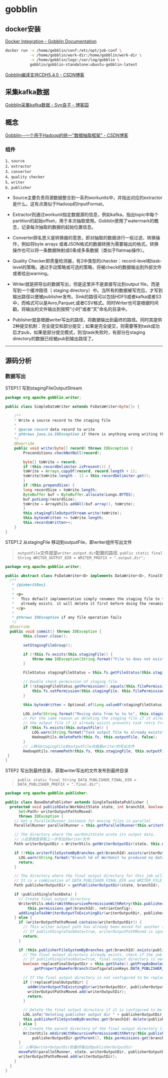 # gobblin

## docker安装

[Docker Integration - Gobblin Documentation](https://gobblin.readthedocs.io/en/latest/user-guide/Docker-Integration/)

```sh
docker run -v /home/gobblin/conf:/etc/opt/job-conf \
           -v /home/gobblin/work-dir:/home/gobblin/work-dir \
           -v /home/gobblin/logs:/var/log/gobblin \
           gobblin/gobblin-standalone:ubuntu-gobblin-latest
```

[Gobblin编译支持CDH5.4.0 - CSDN博客](https://blog.csdn.net/cssdongl/article/details/77750444)

## 采集kafka数据

[Gobblin采集kafka数据 - Syn良子 - 博客园](https://www.cnblogs.com/cssdongl/p/6121382.html)





## 概念

[Gobblin--一个用于Hadoop的统一&quot;数据抽取框架&quot; - CSDN博客](https://blog.csdn.net/lmalds/article/details/53940549)

### 组件

    1、source
    2、extractor
    3、convertor
    4、quality checker
    5、writer
    6、publisher
- Source主要负责将源数据整合到一系列workunits中，并指出对应的extractor是什么。这有点类似于Hadoop的InputFormat。

- Extractor则通过workunit指定数据源的信息，例如kafka，指出topic中每个partition的起始offset，用于本次抽取使用。Gobblin使用了watermark的概念，记录每次抽取的数据的起始位置信息。

- Converter顾名思义是转换器的意思，即对抽取的数据进行一些过滤、转换操作，例如将byte arrays 或者JSON格式的数据转换为需要输出的格式。转换操作也可以将一条数据映射成0条或多条数据（类似于flatmap操作）。

- Quality Checker即质量检测器，有2中类型的checker：record-level和task-level的策略。通过手动策略或可选的策略，将被check的数据输出到外部文件或者给出warning。

- Writer就是把导出的数据写出，但是这里并不是直接写出到output file，而是写到一个缓冲路径（ staging directory）中。当所有的数据被写完后，才写到输出路径以便被publisher发布。Sink的路径可以包括HDFS或者kafka或者S3中，而格式可以是Avro,Parquet,或者CSV格式。同时Writer也可是根据时间戳，将输出的文件输出到按照“小时”或者“天”命名的目录中。

- Publisher就是根据writer写出的路径，将数据输出到最终的路径。同时其提供2种提交机制：完全提交和部分提交；如果是完全提交，则需要等到task成功后才pub，如果是部分提交模式，则当task失败时，有部分在staging directory的数据已经被pub到输出路径了。

---

## 源码分析

### 数据写出

STEP1.1 写到stagingFileOutputStream

```java SimpleDataWriter.java
package org.apache.gobblin.writer;

public class SimpleDataWriter extends FsDataWriter<byte[]> {

    /**
    * Write a source record to the staging file
    *
    * @param record data record to write
    * @throws java.io.IOException if there is anything wrong writing the record
    */
    @Override
    public void write(byte[] record) throws IOException {
        Preconditions.checkNotNull(record);

        byte[] toWrite = record;
        if (this.recordDelimiter.isPresent()) {
        toWrite = Arrays.copyOf(record, record.length + 1);
        toWrite[toWrite.length - 1] = this.recordDelimiter.get();
        }
        if (this.prependSize) {
        long recordSize = toWrite.length;
        ByteBuffer buf = ByteBuffer.allocate(Longs.BYTES);
        buf.putLong(recordSize);
        toWrite = ArrayUtils.addAll(buf.array(), toWrite);
        }
        this.stagingFileOutputStream.write(toWrite);
        this.bytesWritten += toWrite.length;
        this.recordsWritten++;
    }
}
```

STEP1.2 从stagingFile 移动到outputFile，即writer组件写出文件

>`outputFile`文件就是`writer.output.dir`配置的路径.
`public static final String WRITER_OUTPUT_DIR = WRITER_PREFIX + ".output.dir";`

```java
package org.apache.gobblin.writer;

public abstract class FsDataWriter<D> implements DataWriter<D>, FinalState, MetadataAwareWriter, SpeculativeAttemptAwareConstruct {
  /**
   * {@inheritDoc}.
   *
   * <p>
   *   This default implementation simply renames the staging file to the output file. If the output file
   *   already exists, it will delete it first before doing the renaming.
   * </p>
   *
   * @throws IOException if any file operation fails
   */
  @Override
  public void commit() throws IOException {
        this.closer.close();

        setStagingFileGroup();

        if (!this.fs.exists(this.stagingFile)) {
            throw new IOException(String.format("File %s does not exist", this.stagingFile));
        }

        FileStatus stagingFileStatus = this.fs.getFileStatus(this.stagingFile);

        // Double check permission of staging file
        if (!stagingFileStatus.getPermission().equals(this.filePermission)) {
            this.fs.setPermission(this.stagingFile, this.filePermission);
        }

        this.bytesWritten = Optional.of(Long.valueOf(stagingFileStatus.getLen()));

        LOG.info(String.format("Moving data from %s to %s", this.stagingFile, this.outputFile));
        // For the same reason as deleting the staging file if it already exists, deleting
        // the output file if it already exists prevents task retry from being blocked.
        if (this.fs.exists(this.outputFile)) {
            LOG.warn(String.format("Task output file %s already exists", this.outputFile));
            HadoopUtils.deletePath(this.fs, this.outputFile, false);
        }
        // ⚠️移动stagingFile到outputFile也就是writer的写出文件
        HadoopUtils.renamePath(this.fs, this.stagingFile, this.outputFile);
 }
}
```

STEP2 写出到最终目录，获取writer写出的文件发布到最终目录

>`public static final String DATA_PUBLISHER_FINAL_DIR = DATA_PUBLISHER_PREFIX + ".final.dir";`

```java
package org.apache.gobblin.publisher;

public class BaseDataPublisher extends SingleTaskDataPublisher {
  protected void publishData(WorkUnitState state, int branchId, boolean publishSingleTaskData,
      Set<Path> writerOutputPathsMoved)
      throws IOException {
    // Get a ParallelRunner instance for moving files in parallel
    ParallelRunner parallelRunner = this.getParallelRunner(this.writerFileSystemByBranches.get(branchId));

    // The directory where the workUnitState wrote its output data.
    // ⚠️这里就是获取上一步写出的writer文件
    Path writerOutputDir = WriterUtils.getWriterOutputDir(state, this.numBranches, branchId);

    if (!this.writerFileSystemByBranches.get(branchId).exists(writerOutputDir)) {
      LOG.warn(String.format("Branch %d of WorkUnit %s produced no data", branchId, state.getId()));
      return;
    }

    // The directory where the final output directory for this job will be placed.
    // It is a combination of DATA_PUBLISHER_FINAL_DIR and WRITER_FILE_PATH.
    Path publisherOutputDir = getPublisherOutputDir(state, branchId);

    if (publishSingleTaskData) {
      // Create final output directory
      WriterUtils.mkdirsWithRecursivePermissionWithRetry(this.publisherFileSystemByBranches.get(branchId), publisherOutputDir,
          this.permissions.get(branchId), retrierConfig);
      addSingleTaskWriterOutputToExistingDir(writerOutputDir, publisherOutputDir, state, branchId, parallelRunner);
    } else {
      if (writerOutputPathsMoved.contains(writerOutputDir)) {
        // This writer output path has already been moved for another task of the same extract
        // If publishSingleTaskData=true, writerOutputPathMoved is ignored.
        return;
      }

      if (this.publisherFileSystemByBranches.get(branchId).exists(publisherOutputDir)) {
        // The final output directory already exists, check if the job is configured to replace it.
        // If publishSingleTaskData=true, final output directory is never replaced.
        boolean replaceFinalOutputDir = this.getState().getPropAsBoolean(ForkOperatorUtils
            .getPropertyNameForBranch(ConfigurationKeys.DATA_PUBLISHER_REPLACE_FINAL_DIR, this.numBranches, branchId));

        // If the final output directory is not configured to be replaced, put new data to the existing directory.
        if (!replaceFinalOutputDir) {
          addWriterOutputToExistingDir(writerOutputDir, publisherOutputDir, state, branchId, parallelRunner);
          writerOutputPathsMoved.add(writerOutputDir);
          return;
        }

        // Delete the final output directory if it is configured to be replaced
        LOG.info("Deleting publisher output dir " + publisherOutputDir);
        this.publisherFileSystemByBranches.get(branchId).delete(publisherOutputDir, true);
      } else {
        // Create the parent directory of the final output directory if it does not exist
        WriterUtils.mkdirsWithRecursivePermissionWithRetry(this.publisherFileSystemByBranches.get(branchId),
            publisherOutputDir.getParent(), this.permissions.get(branchId), retrierConfig);
      }
      // ⚠️移动writerOutputDir到最终输出的publisherOutputDir
      movePath(parallelRunner, state, writerOutputDir, publisherOutputDir, branchId);
      writerOutputPathsMoved.add(writerOutputDir);
    }
  }
}
```